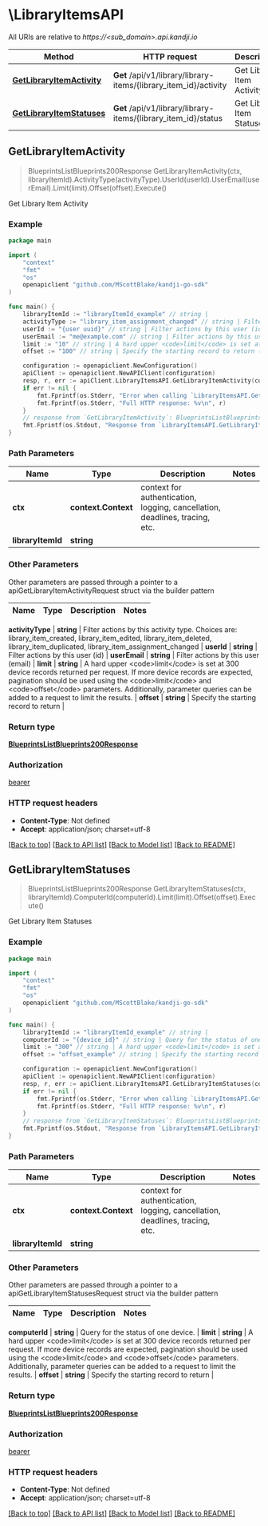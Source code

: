 # \LibraryItemsAPI

All URIs are relative to *https://&lt;sub_domain&gt;.api.kandji.io*

Method | HTTP request | Description
------------- | ------------- | -------------
[**GetLibraryItemActivity**](LibraryItemsAPI.md#GetLibraryItemActivity) | **Get** /api/v1/library/library-items/{library_item_id}/activity | Get Library Item Activity
[**GetLibraryItemStatuses**](LibraryItemsAPI.md#GetLibraryItemStatuses) | **Get** /api/v1/library/library-items/{library_item_id}/status | Get Library Item Statuses



## GetLibraryItemActivity

> BlueprintsListBlueprints200Response GetLibraryItemActivity(ctx, libraryItemId).ActivityType(activityType).UserId(userId).UserEmail(userEmail).Limit(limit).Offset(offset).Execute()

Get Library Item Activity



### Example

```go
package main

import (
	"context"
	"fmt"
	"os"
	openapiclient "github.com/MScottBlake/kandji-go-sdk"
)

func main() {
	libraryItemId := "libraryItemId_example" // string | 
	activityType := "library_item_assignment_changed" // string | Filter actions by this activity type. Choices are: library_item_created, library_item_edited, library_item_deleted, library_item_duplicated, library_item_assignment_changed (optional)
	userId := "{user uuid}" // string | Filter actions by this user (id) (optional)
	userEmail := "me@example.com" // string | Filter actions by this user (email) (optional)
	limit := "10" // string | A hard upper <code>limit</code> is set at 300 device records returned per request. If more device records are expected, pagination should be used using the <code>limit</code> and <code>offset</code> parameters. Additionally, parameter queries can be added to a request to limit the results. (optional)
	offset := "100" // string | Specify the starting record to return (optional)

	configuration := openapiclient.NewConfiguration()
	apiClient := openapiclient.NewAPIClient(configuration)
	resp, r, err := apiClient.LibraryItemsAPI.GetLibraryItemActivity(context.Background(), libraryItemId).ActivityType(activityType).UserId(userId).UserEmail(userEmail).Limit(limit).Offset(offset).Execute()
	if err != nil {
		fmt.Fprintf(os.Stderr, "Error when calling `LibraryItemsAPI.GetLibraryItemActivity``: %v\n", err)
		fmt.Fprintf(os.Stderr, "Full HTTP response: %v\n", r)
	}
	// response from `GetLibraryItemActivity`: BlueprintsListBlueprints200Response
	fmt.Fprintf(os.Stdout, "Response from `LibraryItemsAPI.GetLibraryItemActivity`: %v\n", resp)
}
```

### Path Parameters


Name | Type | Description  | Notes
------------- | ------------- | ------------- | -------------
**ctx** | **context.Context** | context for authentication, logging, cancellation, deadlines, tracing, etc.
**libraryItemId** | **string** |  | 

### Other Parameters

Other parameters are passed through a pointer to a apiGetLibraryItemActivityRequest struct via the builder pattern


Name | Type | Description  | Notes
------------- | ------------- | ------------- | -------------

 **activityType** | **string** | Filter actions by this activity type. Choices are: library_item_created, library_item_edited, library_item_deleted, library_item_duplicated, library_item_assignment_changed | 
 **userId** | **string** | Filter actions by this user (id) | 
 **userEmail** | **string** | Filter actions by this user (email) | 
 **limit** | **string** | A hard upper &lt;code&gt;limit&lt;/code&gt; is set at 300 device records returned per request. If more device records are expected, pagination should be used using the &lt;code&gt;limit&lt;/code&gt; and &lt;code&gt;offset&lt;/code&gt; parameters. Additionally, parameter queries can be added to a request to limit the results. | 
 **offset** | **string** | Specify the starting record to return | 

### Return type

[**BlueprintsListBlueprints200Response**](BlueprintsListBlueprints200Response.md)

### Authorization

[bearer](../README.md#bearer)

### HTTP request headers

- **Content-Type**: Not defined
- **Accept**: application/json; charset=utf-8

[[Back to top]](#) [[Back to API list]](../README.md#documentation-for-api-endpoints)
[[Back to Model list]](../README.md#documentation-for-models)
[[Back to README]](../README.md)


## GetLibraryItemStatuses

> BlueprintsListBlueprints200Response GetLibraryItemStatuses(ctx, libraryItemId).ComputerId(computerId).Limit(limit).Offset(offset).Execute()

Get Library Item Statuses



### Example

```go
package main

import (
	"context"
	"fmt"
	"os"
	openapiclient "github.com/MScottBlake/kandji-go-sdk"
)

func main() {
	libraryItemId := "libraryItemId_example" // string | 
	computerId := "{device_id}" // string | Query for the status of one device. (optional)
	limit := "300" // string | A hard upper <code>limit</code> is set at 300 device records returned per request. If more device records are expected, pagination should be used using the <code>limit</code> and <code>offset</code> parameters. Additionally, parameter queries can be added to a request to limit the results. (optional)
	offset := "offset_example" // string | Specify the starting record to return (optional)

	configuration := openapiclient.NewConfiguration()
	apiClient := openapiclient.NewAPIClient(configuration)
	resp, r, err := apiClient.LibraryItemsAPI.GetLibraryItemStatuses(context.Background(), libraryItemId).ComputerId(computerId).Limit(limit).Offset(offset).Execute()
	if err != nil {
		fmt.Fprintf(os.Stderr, "Error when calling `LibraryItemsAPI.GetLibraryItemStatuses``: %v\n", err)
		fmt.Fprintf(os.Stderr, "Full HTTP response: %v\n", r)
	}
	// response from `GetLibraryItemStatuses`: BlueprintsListBlueprints200Response
	fmt.Fprintf(os.Stdout, "Response from `LibraryItemsAPI.GetLibraryItemStatuses`: %v\n", resp)
}
```

### Path Parameters


Name | Type | Description  | Notes
------------- | ------------- | ------------- | -------------
**ctx** | **context.Context** | context for authentication, logging, cancellation, deadlines, tracing, etc.
**libraryItemId** | **string** |  | 

### Other Parameters

Other parameters are passed through a pointer to a apiGetLibraryItemStatusesRequest struct via the builder pattern


Name | Type | Description  | Notes
------------- | ------------- | ------------- | -------------

 **computerId** | **string** | Query for the status of one device. | 
 **limit** | **string** | A hard upper &lt;code&gt;limit&lt;/code&gt; is set at 300 device records returned per request. If more device records are expected, pagination should be used using the &lt;code&gt;limit&lt;/code&gt; and &lt;code&gt;offset&lt;/code&gt; parameters. Additionally, parameter queries can be added to a request to limit the results. | 
 **offset** | **string** | Specify the starting record to return | 

### Return type

[**BlueprintsListBlueprints200Response**](BlueprintsListBlueprints200Response.md)

### Authorization

[bearer](../README.md#bearer)

### HTTP request headers

- **Content-Type**: Not defined
- **Accept**: application/json; charset=utf-8

[[Back to top]](#) [[Back to API list]](../README.md#documentation-for-api-endpoints)
[[Back to Model list]](../README.md#documentation-for-models)
[[Back to README]](../README.md)

